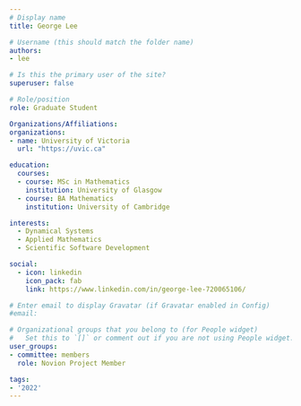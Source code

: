```yaml
---
# Display name
title: George Lee

# Username (this should match the folder name)
authors:
- lee

# Is this the primary user of the site?
superuser: false

# Role/position
role: Graduate Student

Organizations/Affiliations:
organizations:
- name: University of Victoria
  url: "https://uvic.ca"

education:
  courses:
  - course: MSc in Mathematics
    institution: University of Glasgow
  - course: BA Mathematics
    institution: University of Cambridge

interests:
  - Dynamical Systems
  - Applied Mathematics
  - Scientific Software Development

social:
  - icon: linkedin
    icon_pack: fab
    link: https://www.linkedin.com/in/george-lee-720065106/

# Enter email to display Gravatar (if Gravatar enabled in Config)
#email:

# Organizational groups that you belong to (for People widget)
#   Set this to `[]` or comment out if you are not using People widget.
user_groups:
- committee: members
  role: Novion Project Member

tags:
- '2022'
---
```

